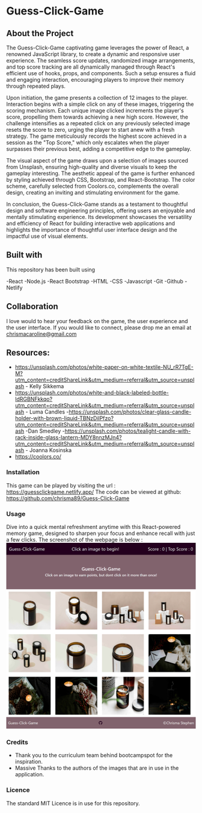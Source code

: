 # Guess-Click-Game

## About the Project

The Guess-Click-Game captivating game leverages the power of React, a renowned JavaScript library, to create a dynamic and responsive user experience. The seamless score updates, randomized image arrangements, and top score tracking are all dynamically managed through React's efficient use of hooks, props, and components. Such a setup ensures a fluid and engaging interaction, encouraging players to improve their memory through repeated plays.

Upon initiation, the game presents a collection of 12 images to the player. Interaction begins with a simple click on any of these images, triggering the scoring mechanism. Each unique image clicked increments the player's score, propelling them towards achieving a new high score. However, the challenge intensifies as a repeated click on any previously selected image resets the score to zero, urging the player to start anew with a fresh strategy. The game meticulously records the highest score achieved in a session as the "Top Score," which only escalates when the player surpasses their previous best, adding a competitive edge to the gameplay.


The visual aspect of the game draws upon a selection of images sourced from Unsplash, ensuring high-quality and diverse visuals to keep the gameplay interesting. The aesthetic appeal of the game is further enhanced by styling achieved through CSS, Bootstrap, and React-Bootstrap. The color scheme, carefully selected from Coolors.co, complements the overall design, creating an inviting and stimulating environment for the game.

In conclusion, the Guess-Click-Game stands as a testament to thoughtful design and software engineering principles, offering users an enjoyable and mentally stimulating experience. Its development showcases the versatility and efficiency of React for building interactive web applications and highlights the importance of thoughtful user interface design and the impactful use of visual elements.

## Built with

This repository has been built using 

-React
-Node.js
-React Bootstrap
-HTML
-CSS 
-Javascript
-Git 
-Github 
-Netlify

## Collaboration

I love would to hear your feedback on the game, the user experience and the user interface. If you would like to connect, please drop me an email at chrismacaroline@gmail.com

## Resources:
- https://unsplash.com/photos/white-paper-on-white-textile-NU_rR7TgE-M?utm_content=creditShareLink&utm_medium=referral&utm_source=unsplash - Kelly Sikkema
- https://unsplash.com/photos/white-and-black-labeled-bottle-ldRGBNFkkqo?utm_content=creditShareLink&utm_medium=referral&utm_source=unsplash - Luma Candles
-https://unsplash.com/photos/clear-glass-candle-holder-with-brown-liquid-TBNzDilPfzo?utm_content=creditShareLink&utm_medium=referral&utm_source=unsplash -Dan Smedley
-https://unsplash.com/photos/tealight-candle-with-rack-inside-glass-lantern-MDY8nnzMJn4?utm_content=creditShareLink&utm_medium=referral&utm_source=unsplash - Joanna Kosinska
- https://coolors.co/



### Installation

This game can be played by visiting the url : https://guessclickgame.netlify.app/
The code can be viewed at github: https://github.com/chrisma89/Guess-Click-Game

### Usage

Dive into a quick mental refreshment anytime with this React-powered memory game, designed to sharpen your focus and enhance recall with just a few clicks.
The screenshot of the webpage is below : ![webpagescreenshot](./public/images/webpagescreenshot.jpg)

### Credits
- Thank you to the curriculum team behind bootcampspot for the inspiration.
- Massive Thanks to the authors of the images that are in use in the application.




### Licence
The standard MIT Licence is in use for this repository.
